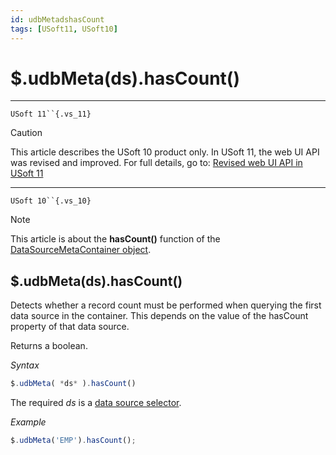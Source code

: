```yaml
---
id: udbMetadshasCount
tags: [USoft11, USoft10]
---
```

# $.udbMeta(ds).hasCount()



----

`USoft 11``{.vs_11}`

> [!CAUTION]
> This article describes the USoft 10 product only.
> In USoft 11, the web UI API was revised and improved. For full details, go to:
> [Revised web UI API in USoft 11](/docs/Web_and_app_UIs/UDB_udb/Revised_web_UI_API_in_USoft_11.md)

----

`USoft 10``{.vs_10}`

> [!NOTE]
> This article is about the **hasCount()** function of the [DataSourceMetaContainer object](/docs/Web_and_app_UIs/UDB_DataSourceMetaContainer).

## **$.udbMeta(ds).hasCount()**

Detects whether a record count must be performed when querying the first data source in the container. This depends on the value of the hasCount property of that data source.

Returns a boolean.

*Syntax*

```js
$.udbMeta( *ds* ).hasCount()
```

The required *ds* is a [data source selector](/docs/Web_and_app_UIs/UDB_DataSourceMetaContainer/UDB_DataSourceMetaContainer_object.md).

*Example*

```js
$.udbMeta('EMP').hasCount();
```

 